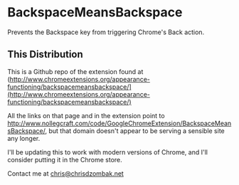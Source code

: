 # BackspaceMeansBackspace

Prevents the Backspace key from triggering Chrome's Back action.

## This Distribution

This is a Github repo of the extension found at (http://www.chromeextensions.org/appearance-functioning/backspacemeansbackspace/](http://www.chromeextensions.org/appearance-functioning/backspacemeansbackspace/)

All the links on that page and in the extension point to http://www.nollegcraft.com/code/GoogleChromeExtension/BackspaceMeansBackspace/, but that domain doesn't appear to be serving a sensible site any longer.

I'll be updating this to work with modern versions of Chrome, and I'll consider putting it in the Chrome store.

Contact me at chris@chrisdzombak.net